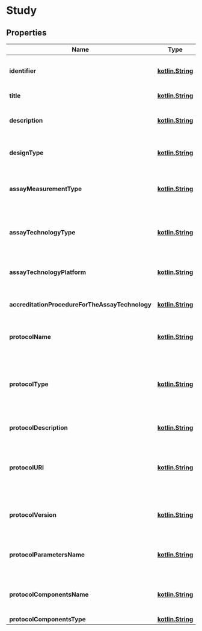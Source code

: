 # Study

## Properties
Name | Type | Description | Notes
------------ | ------------- | ------------- | -------------
**identifier** | [**kotlin.String**](.md) | A user defined identifier for the study |  [optional]
**title** | [**kotlin.String**](.md) | A title for the Study | 
**description** | [**kotlin.String**](.md) | A brief description of the study aims |  [optional]
**designType** | [**kotlin.String**](.md) | The type of study design being employed |  [optional]
**assayMeasurementType** | [**kotlin.String**](.md) | The measurement being observed in this assay |  [optional]
**assayTechnologyType** | [**kotlin.String**](.md) | The technology being employed to observe this measurement |  [optional]
**assayTechnologyPlatform** | [**kotlin.String**](.md) | The technology platform used |  [optional]
**accreditationProcedureForTheAssayTechnology** | [**kotlin.String**](.md) | Accreditation procedure for the analytical method used |  [optional]
**protocolName** | [**kotlin.String**](.md) | The name of the protocol, e.g.Extraction Protocol |  [optional]
**protocolType** | [**kotlin.String**](.md) | The type of the protocol, preferably coming from an Ontology, e.g. Extraction Protocol |  [optional]
**protocolDescription** | [**kotlin.String**](.md) | A description of the Protocol |  [optional]
**protocolURI** | [**kotlin.String**](.md) | A URI to link out to a publication, web page, etc. describing the protocol. |  [optional]
**protocolVersion** | [**kotlin.String**](.md) | The version of the protocol used, where applicable |  [optional]
**protocolParametersName** | [**kotlin.String**](.md) | The parameters used when executing this protocol |  [optional]
**protocolComponentsName** | [**kotlin.String**](.md) | The components used when carrying out this protocol |  [optional]
**protocolComponentsType** | [**kotlin.String**](.md) | Description |  [optional]
